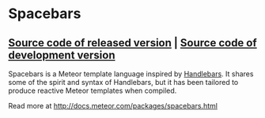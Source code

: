 # Spacebars
[Source code of released version](https://github.com/meteor/meteor/tree/master/packages/spacebars) | [Source code of development version](https://github.com/meteor/meteor/tree/master/packages/spacebars)
---

Spacebars is a Meteor template language inspired by
[Handlebars](http://handlebarsjs.com/).  It shares some of the spirit and syntax
of Handlebars, but it has been tailored to produce reactive Meteor templates
when compiled.


Read more at http://docs.meteor.com/packages/spacebars.html
